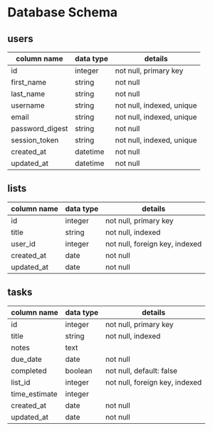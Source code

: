 # Database Schema

## users
column name | data type | details
------------|-----------|-----------------------
id          | integer   | not null, primary key
first_name  | string    | not null
last_name   | string    | not null
username    | string    | not null, indexed, unique
email       | string    | not null, indexed, unique
password_digest | string | not null
session_token | string   | not null, indexed, unique
created_at  | datetime  | not null
updated_at  | datetime  | not null

## lists
column name | data type | details
------------|-----------|-----------------------
id          | integer   | not null, primary key
title       | string    | not null, indexed
user_id     | integer   | not null, foreign key, indexed
created_at  | date      | not null
updated_at  | date      | not null

## tasks
column name | data type | details
------------|-----------|-----------------------
id          | integer   | not null, primary key
title       | string    | not null, indexed
notes       | text      | 
due_date    | date      | not null
completed   | boolean   | not null, default: false
list_id     | integer   | not null, foreign key, indexed
time_estimate | integer |
created_at  | date      | not null
updated_at  | date      | not null
